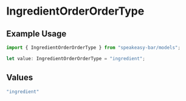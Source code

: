 # IngredientOrderOrderType

## Example Usage

```typescript
import { IngredientOrderOrderType } from "speakeasy-bar/models";

let value: IngredientOrderOrderType = "ingredient";
```

## Values

```typescript
"ingredient"
```